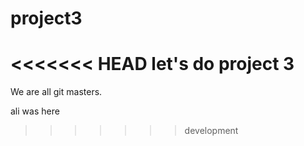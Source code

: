 # project3

<<<<<<< HEAD
let's do project 3
=======
We are all git masters.

ali was here
>>>>>>> development
